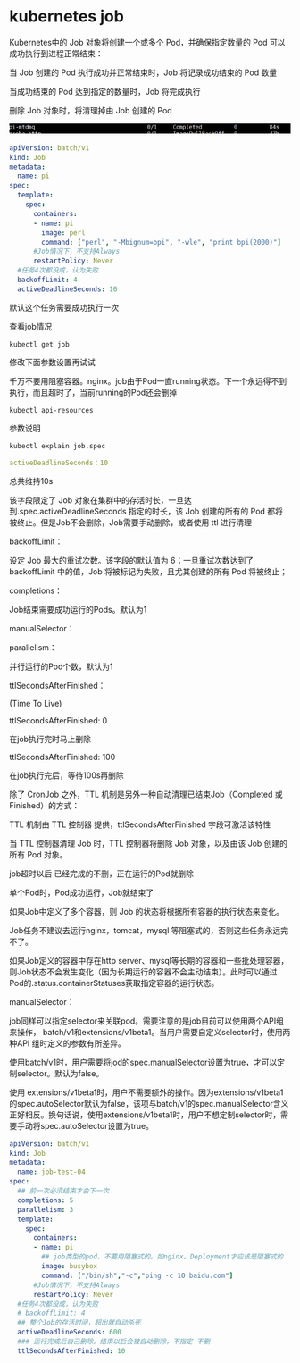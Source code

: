 # kubernetes job

Kubernetes中的 Job 对象将创建一个或多个 Pod，并确保指定数量的 Pod 可以成功执行到进程正常结束：



当 Job 创建的 Pod 执行成功并正常结束时，Job 将记录成功结束的 Pod 数量

当成功结束的 Pod 达到指定的数量时，Job 将完成执行

删除 Job 对象时，将清理掉由 Job 创建的 Pod

![image-20230902175708751](assets/006_job/image-20230902175708751.png)

```yaml
apiVersion: batch/v1
kind: Job
metadata:
  name: pi
spec:
  template:
    spec:
      containers:
      - name: pi
        image: perl
        command: ["perl", "-Mbignum=bpi", "-wle", "print bpi(2000)"]
      #Job情况下，不支持Always
      restartPolicy: Never 
  #任务4次都没成，认为失败
  backoffLimit: 4 
  activeDeadlineSeconds: 10
```

默认这个任务需要成功执行一次  



查看job情况  

```shell
kubectl get job
```



修改下面参数设置再试试

千万不要用阻塞容器。nginx。job由于Pod一直running状态。下一个永远得不到执行，而且超时了，当前running的Pod还会删掉

```shell
kubectl api-resources  
```

参数说明

```shell
kubectl explain job.spec 
```

```yaml
activeDeadlineSeconds：10
```

总共维持10s

该字段限定了 Job 对象在集群中的存活时长，一旦达到.spec.activeDeadlineSeconds 指定的时长，该 Job 创建的所有的 Pod 都将被终止。但是Job不会删除，Job需要手动删除，或者使用 ttl 进行清理



backoffLimit：

设定 Job 最大的重试次数。该字段的默认值为 6；一旦重试次数达到了backoffLimit 中的值，Job 将被标记为失败，且尤其创建的所有 Pod 将被终止；



completions： 

Job结束需要成功运行的Pods。默认为1 



manualSelector：

parallelism： 

并行运行的Pod个数，默认为1 



ttlSecondsAfterFinished： 

(Time To Live)

ttlSecondsAfterFinished: 0 

在job执行完时马上删除

ttlSecondsAfterFinished: 100 

在job执行完后，等待100s再删除

除了 CronJob 之外，TTL 机制是另外一种自动清理已结束Job（Completed 或Finished）的方式：

TTL 机制由 TTL 控制器 提供，ttlSecondsAfterFinished 字段可激活该特性

当 TTL 控制器清理 Job 时，TTL 控制器将删除 Job 对象，以及由该 Job 创建的所有 Pod 对象。



job超时以后 已经完成的不删，正在运行的Pod就删除

单个Pod时，Pod成功运行，Job就结束了

如果Job中定义了多个容器，则 Job 的状态将根据所有容器的执行状态来变化。



Job任务不建议去运行nginx，tomcat，mysql 等阻塞式的，否则这些任务永远完不了。



如果Job定义的容器中存在http server、mysql等长期的容器和一些批处理容器，则Job状态不会发生变化（因为长期运行的容器不会主动结束）。此时可以通过Pod的.status.containerStatuses获取指定容器的运行状态。



manualSelector：  

job同样可以指定selector来关联pod。需要注意的是job目前可以使用两个API组来操作， batch/v1和extensions/v1beta1。当用户需要自定义selector时，使用两种API 组时定义的参数有所差异。



使用batch/v1时，用户需要将jod的spec.manualSelector设置为true，才可以定制selector。默认为false。



使用 extensions/v1beta1时，用户不需要额外的操作。因为extensions/v1beta1的spec.autoSelector默认为false，该项与batch/v1的spec.manualSelector含义正好相反。换句话说，使用extensions/v1beta1时，用户不想定制selector时，需要手动将spec.autoSelector设置为true。

```yaml
apiVersion: batch/v1
kind: Job
metadata:
  name: job-test-04
spec:
  ## 前一次必须结束才会下一次
  completions: 5
  parallelism: 3
  template:
    spec:
      containers:
      - name: pi
        ## job类型的pod，不要用阻塞式的。如nginx。Deployment才应该是阻塞式的
        image: busybox 
        command: ["/bin/sh","-c","ping -c 10 baidu.com"]
      #Job情况下，不支持Always
      restartPolicy: Never 
  #任务4次都没成，认为失败
  # backoffLimit: 4 
  ## 整个Job的存活时间，超出就自动杀死
  activeDeadlineSeconds: 600
  ### 运行完成后自己删除。结束以后会被自动删除，不指定 不删
  ttlSecondsAfterFinished: 10 
```

